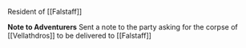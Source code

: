 Resident of [[Falstaff]]

**Note to Adventurers**
Sent a note to the party asking for the corpse of [[Vellathdros]] to be delivered to [[Falstaff]]